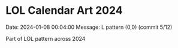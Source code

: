 # LOL Calendar Art 2024

Date: 2024-01-08 00:04:00
Message: L pattern (0,0) (commit 5/12)

Part of LOL pattern across 2024
